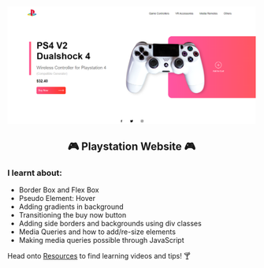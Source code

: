 ![Playstation Website Preview](https://github.com/siddhiiguptaa/Frontend-Fobia/blob/main/GALLERY/Playstation.png)

<div align="center">
<h2>🎮 Playstation Website 🎮</h2>
</div>

### I learnt about: 
- Border Box and Flex Box
- Pseudo Element: Hover 
- Adding gradients in background 
- Transitioning the buy now button 
- Adding side borders and backgrounds using div classes
- Media Queries and how to add/re-size elements 
- Making media queries possible through JavaScript

Head onto [Resources](https://github.com/siddhiiguptaa/Frontend-Fobia/blob/main/RESOURCES.md) to find learning videos and tips! 🍸